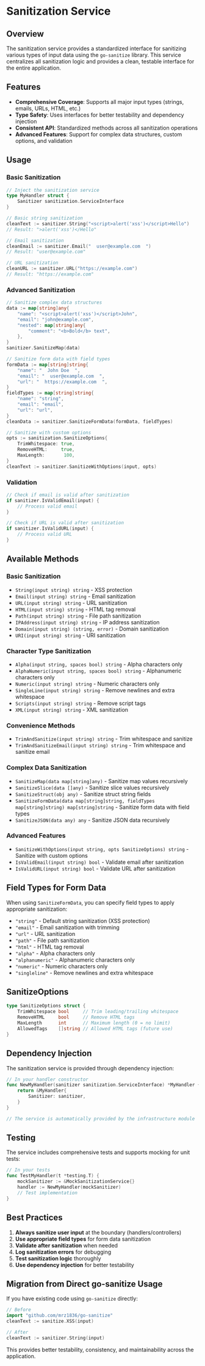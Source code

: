 # Sanitization Service

## Overview

The sanitization service provides a standardized interface for sanitizing various types of input data using the `go-sanitize` library. This service centralizes all sanitization logic and provides a clean, testable interface for the entire application.

## Features

- **Comprehensive Coverage**: Supports all major input types (strings, emails, URLs, HTML, etc.)
- **Type Safety**: Uses interfaces for better testability and dependency injection
- **Consistent API**: Standardized methods across all sanitization operations
- **Advanced Features**: Support for complex data structures, custom options, and validation

## Usage

### Basic Sanitization

```go
// Inject the sanitization service
type MyHandler struct {
    Sanitizer sanitization.ServiceInterface
}

// Basic string sanitization
cleanText := sanitizer.String("<script>alert('xss')</script>Hello")
// Result: ">alert('xss')</Hello"

// Email sanitization
cleanEmail := sanitizer.Email("  user@example.com  ")
// Result: "user@example.com"

// URL sanitization
cleanURL := sanitizer.URL("https://example.com")
// Result: "https://example.com"
```

### Advanced Sanitization

```go
// Sanitize complex data structures
data := map[string]any{
    "name": "<script>alert('xss')</script>John",
    "email": "john@example.com",
    "nested": map[string]any{
        "comment": "<b>Bold</b> text",
    },
}
sanitizer.SanitizeMap(data)

// Sanitize form data with field types
formData := map[string]string{
    "name": "  John Doe  ",
    "email": "  user@example.com  ",
    "url": "  https://example.com  ",
}
fieldTypes := map[string]string{
    "name": "string",
    "email": "email",
    "url": "url",
}
cleanData := sanitizer.SanitizeFormData(formData, fieldTypes)

// Sanitize with custom options
opts := sanitization.SanitizeOptions{
    TrimWhitespace: true,
    RemoveHTML:     true,
    MaxLength:       100,
}
cleanText := sanitizer.SanitizeWithOptions(input, opts)
```

### Validation

```go
// Check if email is valid after sanitization
if sanitizer.IsValidEmail(input) {
    // Process valid email
}

// Check if URL is valid after sanitization
if sanitizer.IsValidURL(input) {
    // Process valid URL
}
```

## Available Methods

### Basic Sanitization
- `String(input string) string` - XSS protection
- `Email(input string) string` - Email sanitization
- `URL(input string) string` - URL sanitization
- `HTML(input string) string` - HTML tag removal
- `Path(input string) string` - File path sanitization
- `IPAddress(input string) string` - IP address sanitization
- `Domain(input string) (string, error)` - Domain sanitization
- `URI(input string) string` - URI sanitization

### Character Type Sanitization
- `Alpha(input string, spaces bool) string` - Alpha characters only
- `AlphaNumeric(input string, spaces bool) string` - Alphanumeric characters only
- `Numeric(input string) string` - Numeric characters only
- `SingleLine(input string) string` - Remove newlines and extra whitespace
- `Scripts(input string) string` - Remove script tags
- `XML(input string) string` - XML sanitization

### Convenience Methods
- `TrimAndSanitize(input string) string` - Trim whitespace and sanitize
- `TrimAndSanitizeEmail(input string) string` - Trim whitespace and sanitize email

### Complex Data Sanitization
- `SanitizeMap(data map[string]any)` - Sanitize map values recursively
- `SanitizeSlice(data []any)` - Sanitize slice values recursively
- `SanitizeStruct(obj any)` - Sanitize struct string fields
- `SanitizeFormData(data map[string]string, fieldTypes map[string]string) map[string]string` - Sanitize form data with field types
- `SanitizeJSON(data any) any` - Sanitize JSON data recursively

### Advanced Features
- `SanitizeWithOptions(input string, opts SanitizeOptions) string` - Sanitize with custom options
- `IsValidEmail(input string) bool` - Validate email after sanitization
- `IsValidURL(input string) bool` - Validate URL after sanitization

## Field Types for Form Data

When using `SanitizeFormData`, you can specify field types to apply appropriate sanitization:

- `"string"` - Default string sanitization (XSS protection)
- `"email"` - Email sanitization with trimming
- `"url"` - URL sanitization
- `"path"` - File path sanitization
- `"html"` - HTML tag removal
- `"alpha"` - Alpha characters only
- `"alphanumeric"` - Alphanumeric characters only
- `"numeric"` - Numeric characters only
- `"singleline"` - Remove newlines and extra whitespace

## SanitizeOptions

```go
type SanitizeOptions struct {
    TrimWhitespace bool     // Trim leading/trailing whitespace
    RemoveHTML     bool     // Remove HTML tags
    MaxLength      int      // Maximum length (0 = no limit)
    AllowedTags    []string // Allowed HTML tags (future use)
}
```

## Dependency Injection

The sanitization service is provided through dependency injection:

```go
// In your handler constructor
func NewMyHandler(sanitizer sanitization.ServiceInterface) *MyHandler {
    return &MyHandler{
        Sanitizer: sanitizer,
    }
}

// The service is automatically provided by the infrastructure module
```

## Testing

The service includes comprehensive tests and supports mocking for unit tests:

```go
// In your tests
func TestMyHandler(t *testing.T) {
    mockSanitizer := &MockSanitizationService{}
    handler := NewMyHandler(mockSanitizer)
    // Test implementation
}
```

## Best Practices

1. **Always sanitize user input** at the boundary (handlers/controllers)
2. **Use appropriate field types** for form data sanitization
3. **Validate after sanitization** when needed
4. **Log sanitization errors** for debugging
5. **Test sanitization logic** thoroughly
6. **Use dependency injection** for better testability

## Migration from Direct go-sanitize Usage

If you have existing code using `go-sanitize` directly:

```go
// Before
import "github.com/mrz1836/go-sanitize"
cleanText := sanitize.XSS(input)

// After
cleanText := sanitizer.String(input)
```

This provides better testability, consistency, and maintainability across the application. 